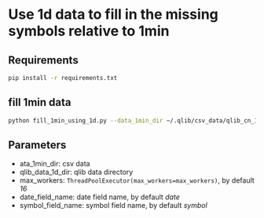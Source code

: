 # Use 1d data to fill in the missing symbols relative to 1min


## Requirements

```bash
pip install -r requirements.txt
```

## fill 1min data

```bash
python fill_1min_using_1d.py --data_1min_dir ~/.qlib/csv_data/qlib_cn_1min --qlib_data_1d_dir ~/.qlib/qlib_data/qlib_cn_1d
```

## Parameters

- ata_1min_dir: csv data
- qlib_data_1d_dir: qlib data directory
- max_workers: `ThreadPoolExecutor(max_workers=max_workers)`, by default *16*
- date_field_name: date field name, by default *date*
- symbol_field_name: symbol field name, by default *symbol*

